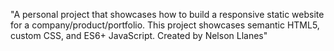 "A personal project that showcases how to build a responsive static website for a
company/product/portfolio. This project showcases semantic HTML5, custom CSS, and ES6+
JavaScript.
Created by Nelson Llanes"
